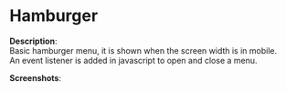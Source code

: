 # Hamburger

**Description**:<br>
Basic hamburger menu, it is shown when the screen width is in mobile.<br>
An event listener is added in javascript to open and close a menu.<br>

**Screenshots**:<br>
